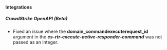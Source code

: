 
#### Integrations
##### CrowdStrike OpenAPI (Beta)
- Fixed an issue where the **domain_commandexecuterequest_id** argument in the ***cs-rtr-execute-active-responder-command*** was not passed as an integer.
